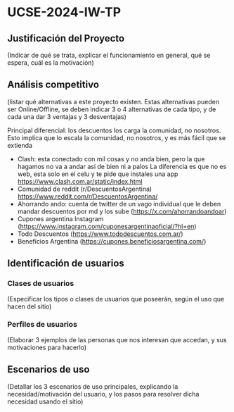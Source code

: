 # UCSE-2024-IW-TP

## Justificación del Proyecto
(Indicar de qué se trata, explicar el funcionamiento en general, qué se espera, cuál es la motivación)

## Análisis competitivo
(listar qué alternativas a este proyecto existen. Estas alternativas pueden ser Online/Offline, se deben indicar 3 o 4 alternativas de cada tipo, y de cada una dar 3 ventajas y 3 desventajas)

Principal diferencial: los descuentos los carga la comunidad, no nosotros. Esto implica que lo escala la comunidad, no nosotros, y es más fácil que se extienda
* Clash: esta conectado con mil cosas y no anda bien, pero la que hagamos no va a andar asi de bien ni a palos
La diferencia es que no es web, esta solo en el celu y te pide que instales una app
https://www.clash.com.ar/static/index.html
* Comunidad de reddit (r/DescuentosArgentina)
  https://www.reddit.com/r/DescuentosArgentina/
* Ahorrando ando: cuenta de twitter de un vago individual que le deben mandar descuentos por md y los sube (https://x.com/ahorrandoandoar)
* Cupones argentina  Instagram (https://www.instagram.com/cuponesargentinaoficial/?hl=en)
* Todo Descuentos (https://www.tododescuentos.com.ar/)
* Beneficios Argentina (https://cupones.beneficiosargentina.com/)

## Identificación de usuarios
### Clases de usuarios
(Especificar los tipos o clases de usuarios que poseerán, según el uso que hacen del sitio)
### Perfiles de usuarios
(Elaborar 3 ejemplos de las personas que nos interesan que accedan, y sus motivaciones para hacerlo)

## Escenarios de uso
(Detallar los 3 escenarios de uso principales, explicando la necesidad/motivación del usuario, y los pasos para resolver dicha necesidad usando el sitio)

